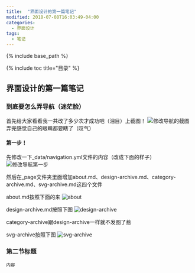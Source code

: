 ```yaml
---
title:  "界面设计的第一篇笔记"
modified: 2018-07-08T16:03:49-04:00
categories: 
  - 界面设计
tags:
  - 笔记
---
```

{% include base_path %}
 	 	  
{% include toc title="目录" %}

## 界面设计的第一篇笔记

### 到底要怎么弄导航（迷茫脸）
首先给大家看看我一共改了多少次才成功吧（泪目）上截图！
![修改导航的截图](/minimal-mistakes/images/截图集合/修改导航次数的截图.jpg)
弄完感觉自己的眼睛都要瞎了（叹气）

#### 第一步！
先修改一下_data/navigation.yml文件的内容（改成下面的样子）
![修改导航第一步](/minimal-mistakes/images/截图合集/修改导航的第一步.png)

然后在_page文件夹里面增加about.md、design-archive.md、category-archive.md、svg-archive.md这四个文件

about.md按照下面的来
![about](/minimal-mistakes/images/截图合集/修改about.png)

design-archive.md按照下图
![design-archive](/minimal-mistakes/images/截图合集/修改design-archive.png)

category-archive跟design-archive一样就不发图了惹

svg-archive按照下图
![svg-archive](/minimal-mistakes/images/截图合集/修改svg-archive.png)
 	
### 第二节标题
 	
 	内容